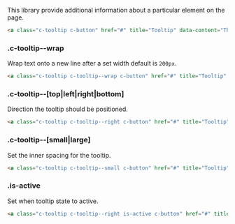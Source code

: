 <p class="u-text-emphasize">This library provide additional information about a particular element on the page.</p>

```html
<a class="c-tooltip c-button" href="#" title="Tooltip" data-content="This is the tooltip content">Tooltip</a>
```

### .c-tooltip--wrap

Wrap text onto a new line after a set width default is `200px`.

```html
<a class="c-tooltip c-tooltip--wrap c-button" href="#" title="Tooltip" data-content="Lorem ipsum dolor sit amet, consectetur adipiscing elit. Nulla sagittis neque a dapibus commodo. Nam feugiat fermentum massa">Tooltip</a>
```

### .c-tooltip--[top|left|right|bottom]

Direction the tooltip should be positioned.

```html
<a class="c-tooltip c-tooltip--right c-button" href="#" title="Tooltip" data-content="This is the tooltip content">Tooltip</a>
```

### .c-tooltip--[small|large]

Set the inner spacing for the tooltip.

```html
<a class="c-tooltip c-tooltip--small c-button" href="#" title="Tooltip" data-content="This is the tooltip content">Tooltip</a>
```

### .is-active

Set when tooltip state to active.

```html
<a class="c-tooltip c-tooltip--right is-active c-button" href="#" title="Tooltip" data-content="This is the tooltip content">Tooltip Active</a>
```